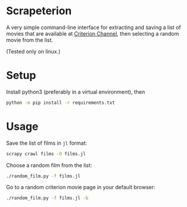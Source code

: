 # Scrapeterion

A very simple command-line interface for extracting and saving a list of
movies that are available at [Criterion Channel](https://films.criterionchannel.com/),
then selecting a random movie from the list.

(Tested only on linux.)

# Setup

Install python3 (preferably in a virtual environment), then

```bash
python -m pip install -r requirements.txt
```

# Usage

Save the list of films in `jl` format:

```bash
scrapy crawl films -O films.jl
```

Choose a random film from the list:

```bash
./random_film.py -f films.jl
```

Go to a random criterion movie page in your default browser:

```bash
./random_film.py -f films.jl -b
```
